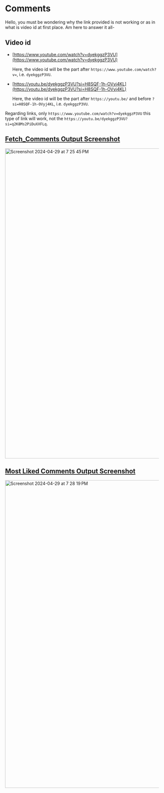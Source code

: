 # Comments

Hello, you must be wondering why the link provided is not working or as in what is video id at first place. Am here to answer it all-

## Video id

- [https://www.youtube.com/watch?v=dyekggzP3VU](https://www.youtube.com/watch?v=dyekggzP3VU)

  Here, the video id will be the part after `https://www.youtube.com/watch?v=`, i.e. `dyekggzP3VU`.

- [https://youtu.be/dyekggzP3VU?si=H8SQF-1h-OVyj4KL](https://youtu.be/dyekggzP3VU?si=H8SQF-1h-OVyj4KL)

  Here, the video id will be the part after `https://youtu.be/` and before `?si=H8SQF-1h-OVyj4KL`, i.e. `dyekggzP3VU`.

Regarding links, only `https://www.youtube.com/watch?v=dyekggzP3VU` this type of link will work, not the `https://youtu.be/dyekggzP3VU?si=q2K8Ms2PiDuXXFLq`.

## [Fetch_Comments Output Screenshot](https://github.com/PRATIKK0709/PlayWithYoutubeAPI/blob/main/Comments/Fetch_Comments.py)

<img width="1013" alt="Screenshot 2024-04-29 at 7 25 45 PM" src="https://github.com/PRATIKK0709/PlayWithYoutubeAPI/assets/139443204/d2170370-ebd9-42d1-a3ad-239cbb783edd">

## [Most Liked Comments Output Screenshot](https://github.com/PRATIKK0709/PlayWithYoutubeAPI/blob/main/Comments/most-liked-comments.py)
<img width="1005" alt="Screenshot 2024-04-29 at 7 28 19 PM" src="https://github.com/PRATIKK0709/PlayWithYoutubeAPI/assets/139443204/f158d424-30a5-4569-a499-db0ace002b90">
